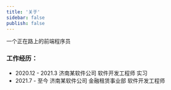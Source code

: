```yaml
---
title: '关于'
sidebar: false
publish: false
---
```


一个正在路上的前端程序员
### 工作经历：
- 2020.12 - 2021.3 济南某软件公司 软件开发工程师 实习
- 2021.7 - 至今 济南某软件公司 金融租赁事业部 软件开发工程师